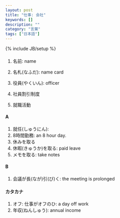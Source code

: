 ```yaml
---
layout: post
title: "仕事: 会社"
keywords: []
description: ""
category: "言葉"
tags: ["日本語"]
---
```

{% include JB/setup %}


####
1. 名前: name
2. 名札(なふだ): name card
3. 役員(やくいん): officer


1. 社員割引制度
2. 就職活動


#### A
1. 就任(しゅうにん): 
2. 8時間勤務: an 8 hour day.
3. 休みを取る
4. 休暇(きゅうか)を取る: paid leave
5. メモを取る: take notes

#### B
1. 会議が長(なが)引(び)く: the meeting is prolonged

#### カタカナ
1. オフ: 仕事がオフのひ: a day off work
2. 年収(ねんしゅう): annual income


